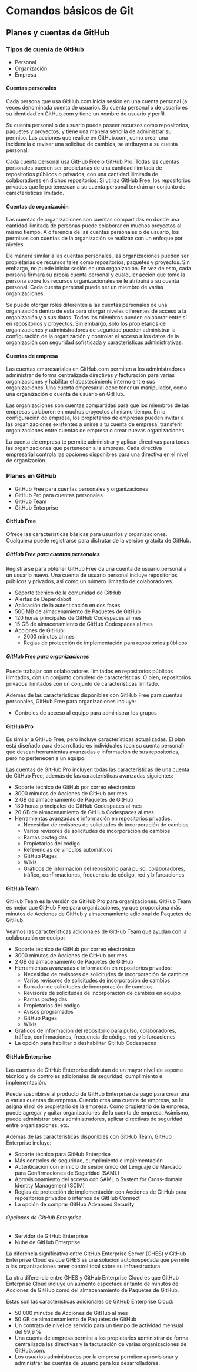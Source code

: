 # Comandos básicos de Git

## Planes y cuentas de GitHub

### Tipos de cuenta de GitHub

* Personal
* Organización
* Empresa

#### Cuentas personales

Cada persona que usa GitHub.com inicia sesión en una cuenta personal (a veces denominada cuenta de usuario). Su cuenta personal o de usuario es su identidad en GitHub.com y tiene un nombre de usuario y perfil.

Su cuenta personal o de usuario puede poseer recursos como repositorios, paquetes y proyectos, y tiene una manera sencilla de administrar su permiso. Las acciones que realice en GitHub.com, como crear una incidencia o revisar una solicitud de cambios, se atribuyen a su cuenta personal.

Cada cuenta personal usa GitHub Free o GitHub Pro. Todas las cuentas personales pueden ser propietarias de una cantidad ilimitada de repositorios públicos o privados, con una cantidad ilimitada de colaboradores en dichos repositorios. Si utiliza GitHub Free, los repositorios privados que le pertenezcan a su cuenta personal tendrán un conjunto de características limitado.

#### Cuentas de organización

Las cuentas de organizaciones son cuentas compartidas en donde una cantidad ilimitada de personas puede colaborar en muchos proyectos al mismo tiempo. A diferencia de las cuentas personales o de usuario, los permisos con cuentas de la organización se realizan con un enfoque por niveles.

De manera similar a las cuentas personales, las organizaciones pueden ser propietarias de recursos tales como repositorios, paquetes y proyectos. Sin embargo, no puede iniciar sesión en una organización. En vez de esto, cada persona firmará su propia cuenta personal y cualquier acción que tome la persona sobre los recursos organizacionales se le atribuirá a su cuenta personal. Cada cuenta personal puede ser un miembro de varias organizaciones.

Se puede otorgar roles diferentes a las cuentas personales de una organización dentro de esta para otorgar niveles diferentes de acceso a la organización y a sus datos. Todos los miembros pueden colaborar entre sí en repositorios y proyectos. Sin embargo, solo los propietarios de organizaciones y administradores de seguridad pueden administrar la configuración de la organización y controlar el acceso a los datos de la organización con seguridad sofisticada y características administrativas.

#### Cuentas de empresa

Las cuentas empresariales en GitHub.com permiten a los administradores administrar de forma centralizada directivas y facturación para varias organizaciones y habilitar el abastecimiento interno entre sus organizaciones. Una cuenta empresarial debe tener un manipulador, como una organización o cuenta de usuario en GitHub.

Las organizaciones son cuentas compartidas para que los miembros de las empresas colaboren en muchos proyectos al mismo tiempo. En la configuración de empresa, los propietarios de empresas pueden invitar a las organizaciones existentes a unirse a tu cuenta de empresa, transferir organizaciones entre cuentas de empresa o crear nuevas organizaciones.

La cuenta de empresa te permite administrar y aplicar directivas para todas las organizaciones que pertenecen a la empresa. Cada directiva empresarial controla las opciones disponibles para una directiva en el nivel de organización.

### Planes en GitHub

* GitHub Free para cuentas personales y organizaciones
* GitHub Pro para cuentas personales
* GitHub Team
* GitHub Enterprise

#### GitHub Free

Ofrece las características básicas para usuarios y organizaciones. Cualquiera puede registrarse para disfrutar de la versión gratuita de GitHub.

##### GitHub Free para cuentas personales

Registrarse para obtener GitHub Free da una cuenta de usuario personal a un usuario nuevo. Una cuenta de usuario personal incluye repositorios públicos y privados, así como un número ilimitado de colaboradores.

* Soporte técnico de la comunidad de GitHub
* Alertas de Dependabot
* Aplicación de la autenticación en dos fases
* 500 MB de almacenamiento de Paquetes de GitHub
* 120 horas principales de GitHub Codespaces al mes
* 15 GB de almacenamiento de GitHub Codespaces al mes
* Acciones de GitHub:
    * 2000 minutos al mes
    * Reglas de protección de implementación para repositorios públicos

##### GitHub Free para organizaciones

Puede trabajar con colaboradores ilimitados en repositorios públicos ilimitados, con un conjunto completo de características. O bien, repositorios privados ilimitados con un conjunto de características limitado.

Además de las características disponibles con GitHub Free para cuentas personales, GitHub Free para organizaciones incluye:

* Controles de acceso al equipo para administrar los grupos

#### GitHub Pro

Es similar a GitHub Free, pero incluye características actualizadas. El plan está diseñado para desarrolladores individuales (con su cuenta personal) que desean herramientas avanzadas e información de sus repositorios, pero no pertenecen a un equipo.

Las cuentas de GitHub Pro incluyen todas las características de una cuenta de GitHub Free, además de las características avanzadas siguientes:

* Soporte técnico de GitHub por correo electrónico
* 3000 minutos de Acciones de GitHub por mes
* 2 GB de almacenamiento de Paquetes de GitHub
* 180 horas principales de GitHub Codespaces al mes
* 20 GB de almacenamiento de GitHub Codespaces al mes
* Herramientas avanzadas e información en repositorios privados:
    * Necesidad de revisores de solicitudes de incorporación de cambios
    * Varios revisores de solicitudes de incorporación de cambios
    * Ramas protegidas
    * Propietarios del código
    * Referencias de vínculos automáticos
    * GitHub Pages
    * Wikis
    * Gráficos de información del repositorio para pulso, colaboradores, tráfico, confirmaciones, frecuencia de código, red y bifurcaciones

#### GitHub Team

GitHub Team es la versión de GitHub Pro para organizaciones. GitHub Team es mejor que GitHub Free para organizaciones, ya que proporciona más minutos de Acciones de GitHub y almacenamiento adicional de Paquetes de GitHub.

Veamos las características adicionales de GitHub Team que ayudan con la colaboración en equipo:

* Soporte técnico de GitHub por correo electrónico
* 3000 minutos de Acciones de GitHub por mes
* 2 GB de almacenamiento de Paquetes de GitHub
* Herramientas avanzadas e información en repositorios privados:
    * Necesidad de revisores de solicitudes de incorporación de cambios
    * Varios revisores de solicitudes de incorporación de cambios
    * Borrador de solicitudes de incorporación de cambios
    * Revisores de solicitudes de incorporación de cambios en equipo
    * Ramas protegidas
    * Propietarios del código
    * Avisos programados
    * GitHub Pages
    * Wikis
* Gráficos de información del repositorio para pulso, colaboradores, tráfico, confirmaciones, frecuencia de código, red y bifurcaciones
* La opción para habilitar o deshabilitar GitHub Codespaces

#### GitHub Enterprise

Las cuentas de GitHub Enterprise disfrutan de un mayor nivel de soporte técnico y de controles adicionales de seguridad, cumplimiento e implementación.

Puede suscribirse al producto de GitHub Enterprise de pago para crear una o varias cuentas de empresa. Cuando crea una cuenta de empresa, se le asigna el rol de propietario de la empresa. Como propietario de la empresa, puede agregar y quitar organizaciones de la cuenta de empresa. Asimismo, puede administrar otros administradores, aplicar directivas de seguridad entre organizaciones, etc.

Además de las características disponibles con GitHub Team, GitHub Enterprise incluye:

* Soporte técnico para GitHub Enterprise
* Más controles de seguridad, cumplimiento e implementación
* Autenticación con el inicio de sesión único del Lenguaje de Marcado para Confirmaciones de Seguridad (SAML)
* Aprovisionamiento del acceso con SAML o System for Cross-domain Identity Management (SCIM)
* Reglas de protección de implementación con Acciones de GitHub para repositorios privados o internos de GitHub Connect
* La opción de comprar GitHub Advanced Security

###### Opciones de GitHub Enterprise

* Servidor de GitHub Enterprise
* Nube de GitHub Enterprise

La diferencia significativa entre GitHub Enterprise Server (GHES) y GitHub Enterprise Cloud es que GHES es una solución autohospedada que permite a las organizaciones tener control total sobre su infraestructura.

La otra diferencia entre GHES y GitHub Enterprise Cloud es que GitHub Enterprise Cloud incluye un aumento espectacular tanto de minutos de Acciones de GitHub como del almacenamiento de Paquetes de GitHub.

Estas son las características adicionales de GitHub Enterprise Cloud:

* 50 000 minutos de Acciones de GitHub al mes
* 50 GB de almacenamiento de Paquetes de GitHub
* Un contrato de nivel de servicio para un tiempo de actividad mensual del 99,9 %
* Una cuenta de empresa permite a los propietarios administrar de forma centralizada las directivas y la facturación de varias organizaciones de GitHub.com.
* Los usuarios administrados por la empresa permiten aprovisionar y administrar las cuentas de usuario para los desarrolladores.
